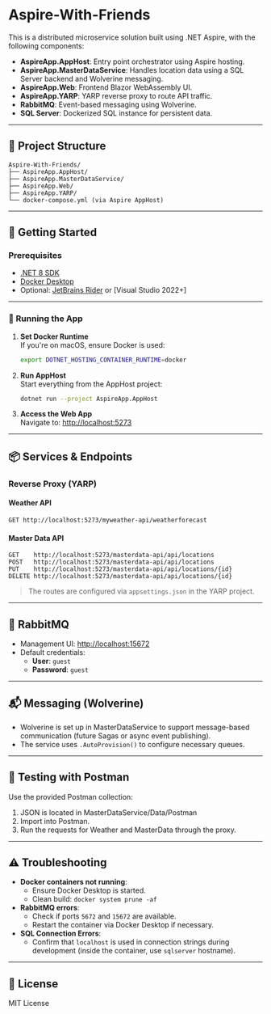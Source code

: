 # Aspire-With-Friends

This is a distributed microservice solution built using .NET Aspire, with the following components:

- **AspireApp.AppHost**: Entry point orchestrator using Aspire hosting.
- **AspireApp.MasterDataService**: Handles location data using a SQL Server backend and Wolverine messaging.
- **AspireApp.Web**: Frontend Blazor WebAssembly UI.
- **AspireApp.YARP**: YARP reverse proxy to route API traffic.
- **RabbitMQ**: Event-based messaging using Wolverine.
- **SQL Server**: Dockerized SQL instance for persistent data.

---

## 🧱 Project Structure

```
Aspire-With-Friends/
├── AspireApp.AppHost/
├── AspireApp.MasterDataService/
├── AspireApp.Web/
├── AspireApp.YARP/
└── docker-compose.yml (via Aspire AppHost)
```

---

## 🚀 Getting Started

### Prerequisites

- [.NET 8 SDK](https://dotnet.microsoft.com/en-us/download/dotnet/8.0)
- [Docker Desktop](https://www.docker.com/products/docker-desktop/)
- Optional: [JetBrains Rider](https://www.jetbrains.com/rider/) or [Visual Studio 2022+]

---

### 🏁 Running the App

1. **Set Docker Runtime**  
   If you're on macOS, ensure Docker is used:
   ```bash
   export DOTNET_HOSTING_CONTAINER_RUNTIME=docker
   ```

2. **Run AppHost**  
   Start everything from the AppHost project:
   ```bash
   dotnet run --project AspireApp.AppHost
   ```

3. **Access the Web App**  
   Navigate to: [http://localhost:5273](http://localhost:5273)

---

## 📦 Services & Endpoints

### Reverse Proxy (YARP)

#### Weather API
```
GET http://localhost:5273/myweather-api/weatherforecast
```

#### Master Data API
```
GET    http://localhost:5273/masterdata-api/api/locations
POST   http://localhost:5273/masterdata-api/api/locations
PUT    http://localhost:5273/masterdata-api/api/locations/{id}
DELETE http://localhost:5273/masterdata-api/api/locations/{id}
```

> The routes are configured via `appsettings.json` in the YARP project.

---

## 🐇 RabbitMQ

- Management UI: [http://localhost:15672](http://localhost:15672)  
- Default credentials:
  - **User**: `guest`
  - **Password**: `guest`

---

## 📬 Messaging (Wolverine)

- Wolverine is set up in MasterDataService to support message-based communication (future Sagas or async event publishing).
- The service uses `.AutoProvision()` to configure necessary queues.

---

## 🧪 Testing with Postman

Use the provided Postman collection:

1. JSON is located in MasterDataService/Data/Postman
2. Import into Postman.
3. Run the requests for Weather and MasterData through the proxy.

---

## ⚠️ Troubleshooting

- **Docker containers not running**:
  - Ensure Docker Desktop is started.
  - Clean build: `docker system prune -af`
- **RabbitMQ errors**:
  - Check if ports `5672` and `15672` are available.
  - Restart the container via Docker Desktop if necessary.
- **SQL Connection Errors**:
  - Confirm that `localhost` is used in connection strings during development (inside the container, use `sqlserver` hostname).

---

## 📝 License

MIT License
